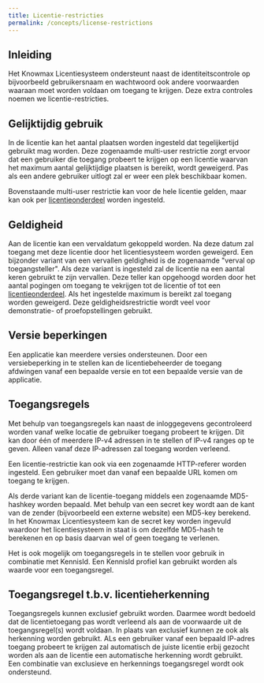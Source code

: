 ```yaml
---
title: Licentie-restricties
permalink: /concepts/license-restrictions
---
```


## Inleiding
Het Knowmax Licentiesysteem ondersteunt naast de identiteitscontrole op bijvoorbeeld gebruikersnaam en wachtwoord ook andere voorwaarden waaraan moet worden voldaan om toegang te krijgen. Deze extra controles noemen we licentie-restricties.

## Gelijktijdig gebruik
In de licentie kan het aantal plaatsen worden ingesteld dat tegelijkertijd gebruikt mag worden. Deze zogenaamde multi-user restrictie zorgt ervoor dat een gebruiker die toegang probeert te krijgen op een licentie waarvan het maximum aantal gelijktijdige plaatsen is bereikt, wordt geweigerd. Pas als een andere gebruiker uitlogt zal er weer een plek beschikbaar komen.

Bovenstaande multi-user restrictie kan voor de hele licentie gelden, maar kan ook per [licentieonderdeel](/concepts/license-components) worden ingesteld.

## Geldigheid
Aan de licentie kan een vervaldatum gekoppeld worden. Na deze datum zal toegang met deze licentie door het licentiesysteem worden geweigerd.
Een bijzonder variant van een vervallen geldigheid is de zogenaamde "verval op toegangsteller". Als deze variant is ingesteld zal de licentie na een aantal keren gebruikt te zijn vervallen. Deze teller kan opgehoogd worden door het aantal pogingen om toegang te vekrijgen tot de licentie of tot een [licentieonderdeel](/concepts/license-components). Als het ingestelde maximum is bereikt zal toegang worden geweigerd. Deze geldigheidsrestrictie wordt veel voor demonstratie- of proefopstellingen gebruikt.

## Versie beperkingen
Een applicatie kan meerdere versies ondersteunen. Door een versiebeperking in te stellen kan de licentiebeheerder de toegang afdwingen vanaf een bepaalde versie en tot een bepaalde versie van de applicatie.

## Toegangsregels
Met behulp van toegangsregels kan naast de inloggegevens gecontroleerd worden vanaf welke locatie de gebruiker toegang probeert te krijgen. Dit kan door één of meerdere IP-v4 adressen in te stellen of IP-v4 ranges op te geven. Alleen vanaf deze IP-adressen zal toegang worden verleend.

Een licentie-restrictie kan ook via een zogenaamde HTTP-referer worden ingesteld. Een gebruiker moet dan vanaf een bepaalde URL komen om toegang te krijgen.

Als derde variant kan de licentie-toegang middels een zogenaamde MD5-hashkey worden bepaald. Met behulp van een secret key wordt aan de kant van de zender (bijvoorbeeld een externe website) een MD5-key berekend. In het Knowmax Licentiesysteem kan de secret key worden ingevuld waardoor het licentiesysteem in staat is om dezelfde MD5-hash te berekenen en op basis daarvan wel of geen toegang te verlenen.

Het is ook mogelijk om toegangsregels in te stellen voor gebruik in combinatie met KennisId. Een KennisId profiel kan gebruikt worden als waarde voor een toegangsregel.

## Toegangsregel t.b.v. licentieherkenning
Toegangsregels kunnen exclusief gebruikt worden. Daarmee wordt bedoeld dat de licentietoegang pas wordt verleend als aan de voorwaarde uit de toegangsregel(s) wordt voldaan. In plaats van exclusief kunnen ze ook als herkenning worden gebruikt. ALs een gebruiker vanaf een bepaald IP-adres toegang probeert te krijgen zal automatisch de juiste licentie erbij gezocht worden als aan de licentie een automatische herkenning wordt gebruikt. Een combinatie van exclusieve en herkennings toegangsregel wordt ook ondersteund.
